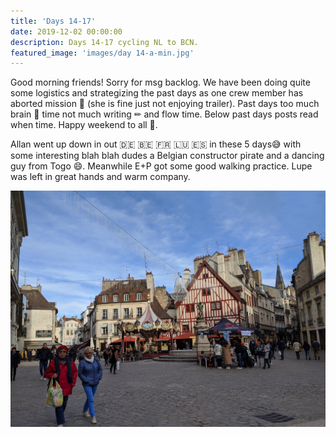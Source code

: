 ```yaml
---
title: 'Days 14-17'
date: 2019-12-02 00:00:00
description: Days 14-17 cycling NL to BCN.
featured_image: 'images/day 14-a-min.jpg'
---
```



Good morning friends! Sorry for msg backlog. We have been doing quite some logistics and strategizing the past days as one crew member has aborted mission 🐶 (she is fine just not enjoying trailer). Past days too much brain 🧠 time not much writing ✏ and flow time. Below past days posts read when time. Happy weekend to all 💛.

Allan went up down in out 🇩🇪 🇧🇪 🇫🇷 🇱🇺 🇪🇸 in these 5 days😅 with some interesting blah blah dudes a Belgian constructor pirate and a dancing guy from Togo 😄. Meanwhile E+P got some good walking practice. Lupe was left in great hands and warm company.


<div class="gallery" data-columns="1">
	<img src="/images/day 14-a-min.jpg">
</div>
